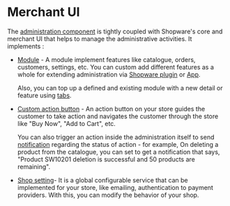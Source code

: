 # Merchant UI

The [administration component](https://developer.shopware.com/docs/concepts/framework/architecture/administration-concept) is tightly coupled with Shopware's core and merchant UI that helps to manage the administrative activities. It implements :

* [Module](https://developer.shopware.com/docs/concepts/framework/architecture/administration-concept#modules-and-their-components) - A module implement features like catalogue, orders, customers, settings, etc. You can custom add different features as a whole for extending administration via [Shopware plugin](https://developer.shopware.com/docs/guides/plugins/plugins/administration/add-custom-module) or [App](https://developer.shopware.com/docs/guides/plugins/apps/administration/add-custom-modules).

    Also, you can top up a defined and existing module with a new detail or feature using [tabs](https://developer.shopware.com/docs/guides/plugins/plugins/administration/add-new-tab).

* [Custom action button](https://developer.shopware.com/docs/guides/plugins/apps/administration/add-custom-action-button) - An action button on your store guides the customer to take action and navigates the customer through the store like "Buy Now", "Add to Cart", etc.

    You can also trigger an action inside the administration itself to send [notification](https://developer.shopware.com/docs/guides/plugins/apps/administration/add-custom-action-button#show-a-notification-to-the-user) regarding the status of action - for example, On deleting a product from the catalogue, you can set to get a notification that says, "Product SW10201 deletion is successful and 50 products are remaining".

* [Shop setting](https://developer.shopware.com/docs/guides/plugins/apps/configuration)- It is a global configurable service that can be implemented for your store, like emailing, authentication to payment providers. With this, you can modify the behavior of your shop.
